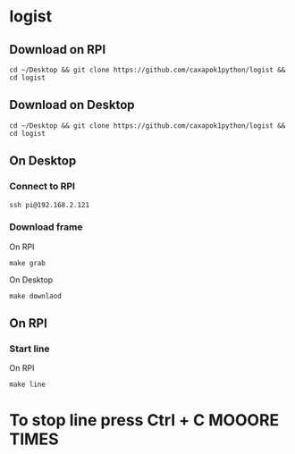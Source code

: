 # logist

## Download on RPI
    
    cd ~/Desktop && git clone https://github.com/caxapok1python/logist && cd logist


## Download on Desktop
    
    cd ~/Desktop && git clone https://github.com/caxapok1python/logist && cd logist

## On Desktop

### Connect to RPI

    ssh pi@192.168.2.121

### Download frame

On RPI

    make grab

On Desktop

    make downlaod

## On RPI

### Start line

On RPI

    make line

# To stop line press Ctrl + C MOOORE TIMES